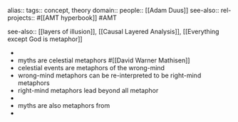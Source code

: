 alias::
tags:: concept, theory
domain::
people:: [[Adam Duus]]
see-also::
rel-projects:: #[[AMT hyperbook]] #AMT

see-also:: [[layers of illusion]], [[Causal Layered Analysis]], [[Everything except God is metaphor]]


-
- myths are celestial metaphors #[[David Warner Mathisen]]
- celestial events are metaphors of the wrong-mind
- wrong-mind metaphors can be re-interpreted to be right-mind metaphors
- right-mind metaphors lead beyond all metaphor
-
- myths are also metaphors from
-
